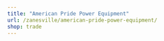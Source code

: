 ```yaml
---
title: "American Pride Power Equipment"
url: /zanesville/american-pride-power-equipment/
shop: trade
---
```

